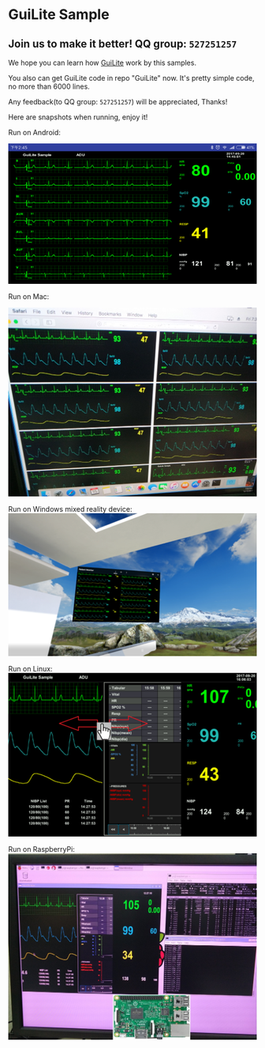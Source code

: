 # GuiLite Sample
## Join us to make it better! QQ group: `527251257`
We hope you can learn how [GuiLite](https://github.com/idea4good/GuiLite) work by this samples.

You also can get GuiLite code in repo "GuiLite" now. It's pretty simple code, no more than 6000 lines.

Any feedback(to QQ group: `527251257`) will be appreciated, Thanks!

Here are snapshots when running, enjoy it!

Run on Android:

![preview Android](preview-Android.png)

Run on Mac:

![preview Mac](preview-Mac.jpg)

Run on Windows mixed reality device:![preview Win MR](preview-WinMixedReality.png)

Run on Linux:![preview Linux](preview-Linux.png)

Run on RaspberryPi:![preview RaspberryPi](preview-RaspberryPi.jpg)
